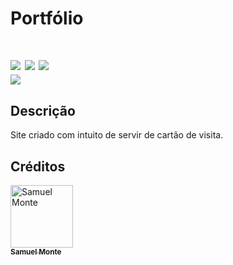 <h1> Portfólio <h1>

<div style="display: inline_block">

<img src="https://img.shields.io/badge/html5-%23E34F26.svg?style=for-the-badge&logo=html5&logoColor=white" />
<img src="https://img.shields.io/badge/css3-%231572B6.svg?style=for-the-badge&logo=css3&logoColor=white" />
<img src="https://img.shields.io/badge/javascript-%23323330.svg?style=for-the-badge&logo=javascript&logoColor=%23F7DF1E" />
  
</div>


<img src="https://cdn.discordapp.com/attachments/857986664139063306/1093285534614429747/preview.png" /> 
  
  
 <h2>Descrição</h2>
  
  Site criado com intuito de servir de cartão de visita.
  
  <h2> Créditos </h2>

  <a href="https://github.com/SamuelGMonte">
        <img src="https://cdn.discordapp.com/attachments/857986664139063306/1093286537959051294/eu.jpg" width="100px;" alt="Samuel Monte"/><br>
        <sub>
          <b>Samuel Monte</b>
        </sub>

